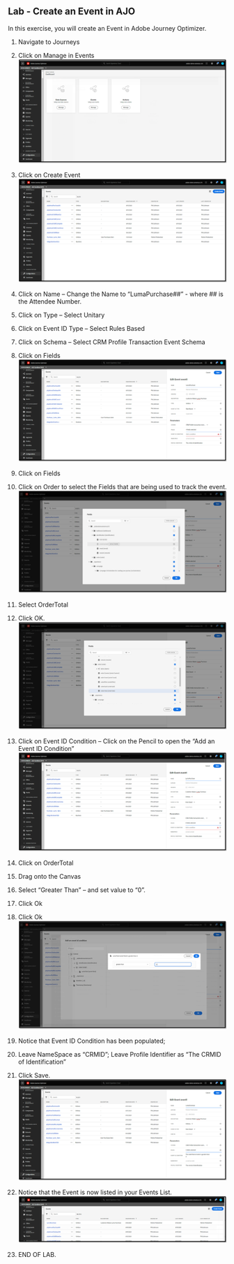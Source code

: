 ## Lab - Create an Event in AJO

In this exercise, you will create an Event in Adobe Journey Optimizer.

1.  Navigate to Journeys
2.  Click on Manage in Events
![Event](https://github.com/adobe-dss-aep/ajo-handson-labs/blob/c3a5eba7996441f20b79aea2e9302a5781060d8a/0.%20Images/Creating_Event_1.png)

3.  Click on Create Event
![Event](https://github.com/adobe-dss-aep/ajo-handson-labs/blob/c3a5eba7996441f20b79aea2e9302a5781060d8a/0.%20Images/Creating_Event_2.png)

4.  Click on Name – Change the Name to “LumaPurchase##”  - where ## is the Attendee Number.
5.  Click on Type – Select Unitary
6.  Click on Event ID Type – Select Rules Based
7.  Click on Schema – Select CRM Profile Transaction Event Schema
8.  Click on Fields
![Event](https://github.com/adobe-dss-aep/ajo-handson-labs/blob/c3a5eba7996441f20b79aea2e9302a5781060d8a/0.%20Images/Creating_Event_3.png)

9.  Click on Fields
10.  Click on Order to select the Fields that are being used to track the event.
![Event](https://github.com/adobe-dss-aep/ajo-handson-labs/blob/c3a5eba7996441f20b79aea2e9302a5781060d8a/0.%20Images/Creating_Event_4.png)

11.  Select OrderTotal
12.  Click OK.
![Event](https://github.com/adobe-dss-aep/ajo-handson-labs/blob/c3a5eba7996441f20b79aea2e9302a5781060d8a/0.%20Images/Creating_Event_5.png)

13.  Click on Event ID Condition – Click on the Pencil to open the “Add an Event ID Condition”
![Event](https://github.com/adobe-dss-aep/ajo-handson-labs/blob/c3a5eba7996441f20b79aea2e9302a5781060d8a/0.%20Images/Creating_Event_6.png)

14.  Click on OrderTotal
15.  Drag onto the Canvas 
16.  Select “Greater Than” – and set value to “0”.
17.  Click Ok
18.  Click Ok
![Event](https://github.com/adobe-dss-aep/ajo-handson-labs/blob/c3a5eba7996441f20b79aea2e9302a5781060d8a/0.%20Images/Creating_Event_7.png)

19.  Notice that Event ID Condition has been populated;
20.  Leave NameSpace as “CRMID”;  Leave Profile Identifier as “The CRMID of Identification”
21.  Click Save.
![Event](https://github.com/adobe-dss-aep/ajo-handson-labs/blob/c3a5eba7996441f20b79aea2e9302a5781060d8a/0.%20Images/Creating_Event_8.png)

22.  Notice that the Event is now listed in your Events List.
![Event](https://github.com/adobe-dss-aep/ajo-handson-labs/blob/c3a5eba7996441f20b79aea2e9302a5781060d8a/0.%20Images/Creating_Event_9.png)

23.  END OF LAB.
